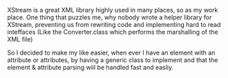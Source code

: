 XStream is a great XML library highly used in many places,
so as my work place.
One thing that puzzles me, why nobody wrote a helper library for XStream, preventing us from rewriting code and implementing hard to read inteffaces (Like the Converter.class which performs the marshalling of the XML file)

So I decided to make my like easier, when ever I have an element with an attribute or attributes, by having a generic class to implement and that the element & attribute parsing wiil be handled fast and easliy.